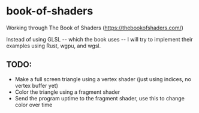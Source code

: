 # book-of-shaders
Working through The Book of Shaders (https://thebookofshaders.com/)

Instead of using GLSL -- which the book uses -- I will try to implement their examples using Rust, wgpu, and wgsl.

## TODO:
* Make a full screen triangle using a vertex shader (just using indices, no vertex buffer yet)
* Color the triangle using a fragment shader
* Send the program uptime to the fragment shader, use this to change color over time
